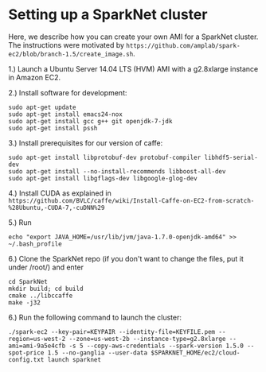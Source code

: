 # Setting up a SparkNet cluster

Here, we describe how you can create your own AMI for a SparkNet cluster. The
instructions were motivated by `https://github.com/amplab/spark-ec2/blob/branch-1.5/create_image.sh`.

1.) Launch a Ubuntu Server 14.04 LTS (HVM) AMI with a g2.8xlarge instance in Amazon EC2.

2.) Install software for development:

```
sudo apt-get update
sudo apt-get install emacs24-nox
sudo apt-get install gcc g++ git openjdk-7-jdk
sudo apt-get install pssh
```

3.) Install prerequisites for our version of caffe:

```
sudo apt-get install libprotobuf-dev protobuf-compiler libhdf5-serial-dev
sudo apt-get install --no-install-recommends libboost-all-dev
sudo apt-get install libgflags-dev libgoogle-glog-dev
```

4.) Install CUDA as explained in `https://github.com/BVLC/caffe/wiki/Install-Caffe-on-EC2-from-scratch-%28Ubuntu,-CUDA-7,-cuDNN%29`

5.) Run

```echo "export JAVA_HOME=/usr/lib/jvm/java-1.7.0-openjdk-amd64" >> ~/.bash_profile```

6.) Clone the SparkNet repo (if you don't want to change the files, put it under /root/) and enter

```
cd SparkNet
mkdir build; cd build
cmake ../libccaffe
make -j32
```

6.) Run the following command to launch the cluster:

```
./spark-ec2 --key-pair=KEYPAIR --identity-file=KEYFILE.pem --region=us-west-2 --zone=us-west-2b --instance-type=g2.8xlarge --ami=ami-9a5e4cfb -s 5 --copy-aws-credentials --spark-version 1.5.0 --spot-price 1.5 --no-ganglia --user-data $SPARKNET_HOME/ec2/cloud-config.txt launch sparknet
```
